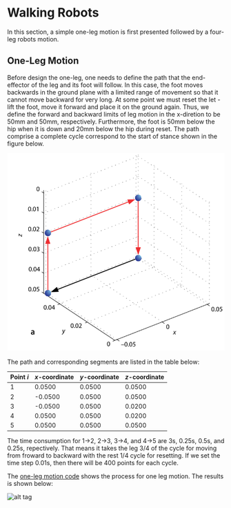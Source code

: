 # Walking Robots

In this section, a simple one-leg motion is first presented followed by a four-leg robots motion.

## One-Leg Motion

Before design the one-leg, one needs to define the path that the end-effector of the leg and its foot will follow. In this case, the foot moves backwards in the ground plane with a limited range of movement so that it cannot move backward for very long. At some point we must reset the let - lift the foot, move it forward and place it on the ground again. Thus, we define the forward and backward limits of leg motion in the x-diretion to be 50mm and 50mm, respectively. Furthermore, the foot is 50mm below the hip when it is down and 20mm below the hip during reset. The path comprise a complete cycle correspond to the start of stance shown in the figure below.

![alt tag](https://github.com/colin-zgf/Robotics-Modeling-and-Control/blob/master/image/path.png)

The path and corresponding segments are listed in the table below:

Point $i$ | $x$-coordinate | $y$-coordinate | $z$-coordinate
-----| --------|--------------|---------
1|    0.0500  |  0.0500  |  0.0500
2|   -0.0500  |  0.0500  |  0.0500
3|   -0.0500  |  0.0500  |  0.0200
4|    0.0500  |  0.0500  |  0.0200
5|    0.0500  |  0.0500  |  0.0500

The time consumption for 1->2, 2->3, 3->4, and 4->5 are 3s, 0.25s, 0.5s, and 0.25s, repectively. That means it takes the leg 3/4 of the cycle for moving from froward to backward with the rest 1/4 cycle for resetting. If we set the time step 0.01s, then there will be 400 points for each cycle.

The [one-leg motion code](https://github.com/colin-zgf/Robotics-Modeling-and-Control/blob/master/code/SImpleWalkingRobot.m) shows the process for one leg motion. The results is shown below:

![alt tag](https://github.com/colin-zgf/Robotics-Modeling-and-Control/blob/master/image/1_one_leg_motion.gif)
